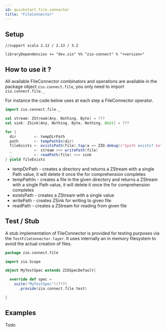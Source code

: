 ```yaml
---
id: quickstart_file_connector
title: "FileConnector"
---
```


Setup
-----

```
//support scala 2.12 / 2.13 / 3.2

libraryDependencies += "dev.zio" %% "zio-connect" % "<version>"
```

How to use it ?
---------------
All available FileConnector combinators and operations are available in the package object `zio.connect.file`, you only
need to import `zio.connect.file._`

For instance the code below uses at each step a FileConnector operator.

```scala
import zio.connect.file._

val stream: ZStream[Any, Nothing, Byte] = ???
val sink: ZSink[Any, Nothing, Byte, Nothing, Unit] = ???

for {
  dir        <- tempDirPath
  path       <- tempPathIn(dir)
  fileExists <- existsPath(file).tap(a => ZIO.debug(s"$path exists? $a"))
  _          <- stream >>> writePath(file)
  _          <- readPath(file) >>> sink
} yield fileExists
```

- tempDirPath - creates a directory and returns a ZStream with a single Path value, it will delete it once the for
  comprehension completes
- tempPathIn - creates a file in the given directory and returns a ZStream with a single Path value, it will delete it
  once the for comprehension completes
- existsPath - creates a ZStream with a single value
- writePath - creates ZSink for writing to given file
- readPath - creates a ZStream for reading from given file

Test / Stub
-----------
A stub implementation of FileConnector is provided for testing purposes via the `TestFileConnector.layer`. It uses
internally an in memory filesystem to avoid the actual creation of files.

```scala
package zio.connect.file

import zio.Scope

object MyTestSpec extends ZIOSpecDefault{

  override def spec =
    suite("MyTestSpec")(???)
      .provide(zio.connect.file.test)

}
```

Examples
--------
Todo